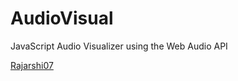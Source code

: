 # AudioVisual

JavaScript Audio Visualizer using the Web Audio API


[Rajarshi07](https://me.rajarshi07.in)